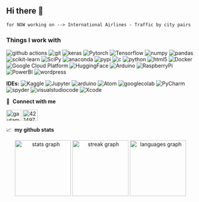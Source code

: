 ## Hi there 👋

<!--
**ZeinabMoayeri/ZeinabMoayeri** is a ✨ _special_ ✨ repository because its `README.md` (this file) appears on your GitHub profile.

🚧 for freelance work? do reach, [email](mailto:z.moayeri.k@gmail.com) :)

📊 **this week i spent my time on:**
<!--START_SECTION:waka-->
```txt
for NOW working on --> International Airlines - Traffic by city pairs
```

<h3>Things I work with</h3>
<p>
  <img alt="github actions" src="https://img.shields.io/badge/-Github_Actions-2088FF?style=flat-square&logo=github-actions&logoColor=white" />
  <img alt="git" src="https://img.shields.io/badge/-Git-F05032?style=flat-square&logo=git&logoColor=white" />
  <img alt="keras" src="https://img.shields.io/badge/Keras-FF0000?style=flat-square&logo=keras&logoColor=white" />
  <img alt="Pytorch" src="https://img.shields.io/badge/PyTorch-EE4C2C?style=flat-square&logo=pytorch&logoColor=white" />
  <img alt="Tensorflow" src="https://img.shields.io/badge/TensorFlow-FF6F00?style=flat-square&logo=tensorflow&logoColor=white" />
  <img alt="numpy" src="https://img.shields.io/badge/Numpy-777BB4?style=flat-square&logo=numpy&logoColor=white" />
  <img alt="pandas" src="https://img.shields.io/badge/Pandas-2C2D72?style=flat-square&logo=pandas&logoColor=white" />
  <img alt="scikit-learn" src="https://img.shields.io/badge/scikit_learn-F7931E?style=flat-square&logo=scikit-learn&logoColor=white" />
  <img alt="SciPy" src="https://img.shields.io/badge/SciPy-654FF0?style=flat-square&logo=SciPy&logoColor=white" />
  <img alt="anaconda" src="https://img.shields.io/badge/conda-342B029.svg?style=flat-square&logo=anaconda&logoColor=white" />
  <img alt="pypi" src="https://img.shields.io/badge/pypi-3775A9?style=flat-square&logo=pypi&logoColor=white" />
  <img alt="c" src="https://img.shields.io/badge/C-00599C?style=flat-square&logo=c&logoColor=white" />
  <img alt="python" src="https://img.shields.io/badge/Python-FFD43B?style=flat-square&logo=python&logoColor=white" />
  <img alt="html5" src="https://img.shields.io/badge/HTML5-E34F26?style=flat-square&logo=html5&logoColor=white" />
  <img alt="Docker" src="https://img.shields.io/badge/-Docker-46a2f1?style=flat-square&logo=docker&logoColor=white" />
  <img alt="Google Cloud Platform" src="https://img.shields.io/badge/-Google_Cloud_Platform-1a73e8?style=flat-square&logo=google-cloud&logoColor=white" />
  <img alt="HuggingFace" src="https://img.shields.io/badge/-HuggingFace-FDEE21?style=flat-square&logo=HuggingFace&logoColor=black" />
  <img alt="Arduino" src="https://img.shields.io/badge/Arduino-00979D?style=flat-square&logo=Arduino&logoColor=white" />
  <img alt="RaspberryPi" src="https://img.shields.io/badge/Raspberry%20Pi-A22846?style=flat-square&logo=Raspberry%20Pi&logoColor=white" />
  <img alt="PowerBI" src="https://img.shields.io/badge/PowerBI-F2C811?style=flat-square&logo=Power%20BI&logoColor=white" />
  <img alt="wordpress" src="https://img.shields.io/badge/Wordpress-21759B?style=flat-square&logo=wordpress&logoColor=white" />

 **IDEs:**
  <img alt="Kaggle" src="https://img.shields.io/badge/Kaggle-20BEFF?style=flat-square&logo=Kaggle&logoColor=white" />
  <img alt="Jupyter" src="https://img.shields.io/badge/Jupyter-F37626.svg?style=flat-square&logo=Jupyter&logoColor=white" />
  <img alt="arduino" src="https://img.shields.io/badge/Arduino_IDE-00979D?style=flat-square&logo=arduino&logoColor=white" />
  <img alt="Atom" src="https://img.shields.io/badge/Atom-66595C?style=flat-square&logo=Atom&logoColor=white" />
  <img alt="googlecolab" src="https://img.shields.io/badge/Colab-F9AB00?style=flat-square&logo=googlecolab&logoColor=white" />
  <img alt="PyCharm" src="https://img.shields.io/badge/PyCharm-000000.svg?style=flat-square&logo=PyCharm&logoColor=white" />
  <img alt="spyder" src="https://img.shields.io/badge/Spyder%20Ide-FF0000?style=flat-square&logo=spyder&logoColor=white" />
  <img alt="visualstudiocode" src="https://img.shields.io/badge/Visual_Studio_Code-0078D4?style=flat-square&logo=visual%20studio%20code&logoColor=white" />
  <img alt="Xcode" src="https://img.shields.io/badge/Xcode-007ACC?style=flat-square&logo=Xcode&logoColor=white" /> 

<!--END_SECTION:waka-->


🔗 &nbsp;**Connect with me**
<p align="left">
<a href="https://www.linkedin.com/in/zeinab-moayeri/" target="blank"><img align="center" src="https://raw.githubusercontent.com/rahuldkjain/github-profile-readme-generator/master/src/images/icons/Social/linked-in-alt.svg" alt="gautamkrishnar" height="30" width="40" /></a>
<a href="https://stackoverflow.com/users/19437319" target="blank"><img align="center" src="https://raw.githubusercontent.com/rahuldkjain/github-profile-readme-generator/master/src/images/icons/Social/stack-overflow.svg" alt="4214976" height="30" width="40" /></a>



📈 &nbsp;**my github stats**
<div align="center">
  <img src="https://github-readme-stats.vercel.app/api?username=ZeinabMoayeri&hide_title=false&hide_rank=false&show_icons=true&include_all_commits=true&count_private=true&disable_animations=false&theme=gotham&locale=en&hide_border=false" height="150" alt="stats graph"  />
  <img src="https://streak-stats.demolab.com?user=ZeinabMoayeri&locale=en&mode=daily&theme=gotham&hide_border=false&border_radius=5" height="150" alt="streak graph"  />
  <img src="https://github-readme-stats.vercel.app/api/top-langs?username=ZeinabMoayeri&locale=en&hide_title=false&layout=compact&card_width=320&langs_count=5&theme=gotham&hide_border=false" height="150" alt="languages graph"  />
</div>




